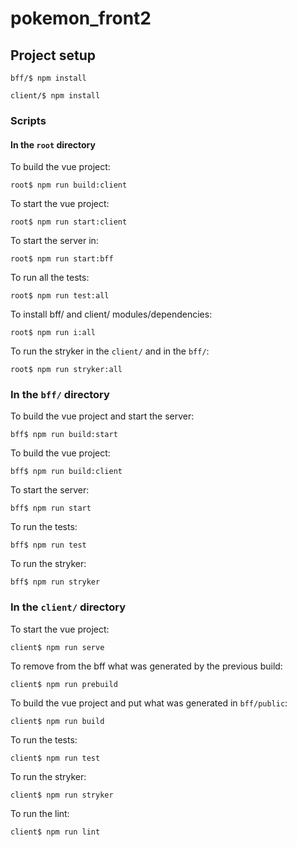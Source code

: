 # pokemon_front2

## Project setup
```shell
bff/$ npm install
```

```shell
client/$ npm install
```

### Scripts

#### In the `root` directory
To build the vue project:
```shell
root$ npm run build:client
```
To start the vue project:
```shell
root$ npm run start:client
```
To start the server in:
```shell
root$ npm run start:bff
```
To run all the tests:
```shell
root$ npm run test:all
```
To install bff/ and client/ modules/dependencies:
```shell
root$ npm run i:all
```
To run the stryker in the ``client/`` and in the ``bff/``:
```shell
root$ npm run stryker:all
```

### In the `bff/` directory
To build the vue project and start the server:
```shell
bff$ npm run build:start
```
To build the vue project:
```shell
bff$ npm run build:client
```
To start the server:
```shell
bff$ npm run start
```
To run the tests:
```shell
bff$ npm run test
```
To run the stryker:
```shell
bff$ npm run stryker
```

### In the `client/` directory
To start the vue project:
```shell
client$ npm run serve
```
To remove from the bff what was generated by the previous build:
```shell
client$ npm run prebuild
```
To build the vue project and put what was generated in ``bff/public``:
```shell
client$ npm run build
```
To run the tests:
```shell
client$ npm run test
```
To run the stryker:
```shell
client$ npm run stryker
```
To run the lint:
```shell
client$ npm run lint
```
